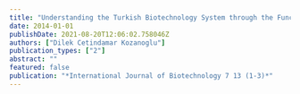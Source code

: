 ```yaml
---
title: "Understanding the Turkish Biotechnology System through the Functions of an Innovation System"
date: 2014-01-01
publishDate: 2021-08-20T12:06:02.758046Z
authors: ["Dilek Cetindamar Kozanoglu"]
publication_types: ["2"]
abstract: ""
featured: false
publication: "*International Journal of Biotechnology 7 13 (1-3)*"
---
```


